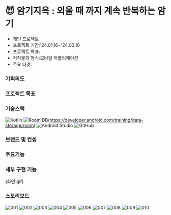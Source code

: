 # 😈 암기지옥 : 외울 때 까지 계속 반복하는 암기

* 개인 프로젝트
* 프로젝트 기간:'24.01.16~'24.03.10
* 프로젝트 목표:
* 저작물의 형식:모바일 어플리케이션
* 주요 타겟: 


### 기획의도



### 프로젝트 목표


### 기술스택
  ![Kotlin](https://img.shields.io/badge/Kotlin-007396?style=for-the-badge&logo=kotlin&logoColor=white)
  ![Room DB](https://img.shields.io/badge/Room-DB-orange)(https://developer.android.com/training/data-storage/room)
  ![Android Studio](https://img.shields.io/badge/Android_Studio-3DDC84?style=for-the-badge&logo=android-studio&logoColor=white)
  ![GitHub](https://img.shields.io/badge/GitHub-181717?style=for-the-badge&logo=github&logoColor=white)

### 브랜드 및 컨셉


### 주요기능


### 세부 구현 기능
(화면 gif)

### 스토리보드

![001](https://github.com/tongueEye/CustomQuizApp/assets/109783402/b0689e8a-8404-453b-bbac-08871732991e)
![002](https://github.com/tongueEye/CustomQuizApp/assets/109783402/be204c70-bae6-41b2-9ad4-a5fa2dda9ece)
![003](https://github.com/tongueEye/CustomQuizApp/assets/109783402/6ccc1f69-bf57-4c6c-926e-d63299722ef4)
![004](https://github.com/tongueEye/CustomQuizApp/assets/109783402/a1a9a54d-5a1d-48d1-a14f-a7037c868772)
![005](https://github.com/tongueEye/CustomQuizApp/assets/109783402/c2f07234-f0eb-485f-89a7-cecc1fe4fa56)
![006](https://github.com/tongueEye/CustomQuizApp/assets/109783402/bc8a0c96-060d-48e1-b7be-929f48979ce5)
![007](https://github.com/tongueEye/CustomQuizApp/assets/109783402/e65bde1b-e6b3-42f3-93e7-5de8e614030f)
![008](https://github.com/tongueEye/CustomQuizApp/assets/109783402/4ba46901-aed0-4574-a690-a78553bb111b)
![009](https://github.com/tongueEye/CustomQuizApp/assets/109783402/d4d0c0c6-e634-46e5-8575-ef704fd139bc)
![010](https://github.com/tongueEye/CustomQuizApp/assets/109783402/632ee9e4-b090-4295-9341-96c65ebb47ba)
